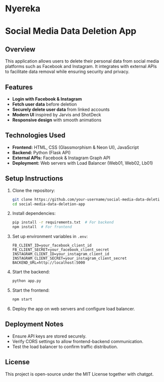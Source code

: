 # Nyereka
# Social Media Data Deletion App

## Overview
This application allows users to delete their personal data from social media platforms such as Facebook and Instagram. It integrates with external APIs to facilitate data removal while ensuring security and privacy.

## Features
- **Login with Facebook & Instagram**
- **Fetch user data** before deletion
- **Securely delete user data** from linked accounts
- **Modern UI** inspired by Jarvis and ShotDeck
- **Responsive design** with smooth animations

## Technologies Used
- **Frontend:** HTML, CSS (Glassmorphism & Neon UI), JavaScript
- **Backend:** Python (Flask API)
- **External APIs:** Facebook & Instagram Graph API
- **Deployment:** Web servers with Load Balancer (Web01, Web02, Lb01)

## Setup Instructions
1. Clone the repository:
   ```bash
   git clone https://github.com/your-username/social-media-data-deletion-app.git
   cd social-media-data-deletion-app
   ```
2. Install dependencies:
   ```bash
   pip install -r requirements.txt  # For backend
   npm install  # For frontend
   ```
3. Set up environment variables in `.env`:
   ```
   FB_CLIENT_ID=your_facebook_client_id
   FB_CLIENT_SECRET=your_facebook_client_secret
   INSTAGRAM_CLIENT_ID=your_instagram_client_id
   INSTAGRAM_CLIENT_SECRET=your_instagram_client_secret
   BACKEND_URL=http://localhost:5000
   ```
4. Start the backend:
   ```bash
   python app.py
   ```
5. Start the frontend:
   ```bash
   npm start
   ```
6. Deploy the app on web servers and configure load balancer.

## Deployment Notes
- Ensure API keys are stored securely.
- Verify CORS settings to allow frontend-backend communication.
- Test the load balancer to confirm traffic distribution.

## License
This project is open-source under the MIT License together with chatgpt.

